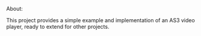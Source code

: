 About: 

This project provides a simple example and implementation of an AS3 video player, ready to extend for other projects.